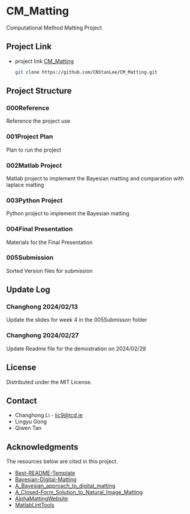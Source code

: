 # CM_Matting
Computational Method Matting Project


## Project Link
* project link [CM_Matting](https://github.com/CNStanLee/CM_Matting.git)
  ```sh
  git clone https://github.com/CNStanLee/CM_Matting.git
  ```

## Project Structure
### 000Reference
Reference the project use
### 001Project Plan
Plan to run the project
### 002Matlab Project
Matlab project to implement the Bayesian matting and comparation with laplace matting
### 003Python Project
Python project to implement the Bayesian matting
### 004Final Presentation
Materials for the Final Presentation
### 005Submission
Sorted Version files for submission
## Update Log
### Changhong 2024/02/13
Update the slides for week 4 in the 005Submisson folder
### Changhong 2024/02/27
Update Readme file for the demostration on 2024/02/29


<!-- LICENSE -->
## License

Distributed under the MIT License. 


<!-- CONTACT -->
## Contact

* Changhong Li - lic9@tcd.ie
* Lingyu Gong
* Qiwen Tan

<!-- ACKNOWLEDGMENTS -->
## Acknowledgments

The resources below are cited in this project.

* [Best-README-Template](https://github.com/othneildrew/Best-README-Template)
* [Bayesian-Digital-Matting](https://github.com/clotha87762/Bayesian-Digital-Matting)
* [A_Bayesian_approach_to_digital_matting](https://ieeexplore.ieee.org/abstract/document/990970)
* [A_Closed-Form_Solution_to_Natural_Image_Matting](https://ieeexplore.ieee.org/abstract/document/4359322)
* [AlphaMattingWebsite](http://www.alphamatting.com/)
* [MatlabLintTools](http://dirac.mee.tcd.ie/matlab_check.php)